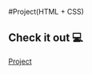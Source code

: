 #Project(HTML + CSS)

## Check it out 💻 ##
[Project](https://pavelliashkevich.github.io/Project_1/)
